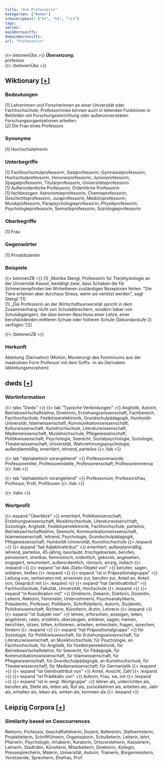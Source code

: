 ```yaml
---
title: "die Professorin"
kategorien: ["Nomen"]
schwierigkeit: ["k2", "h5", "r13"]
tags:
series:
mainDornseiffs:
domainDornseiffs:
url: "Professorin"
---
```


{{< betonenÜbs >}}
**Übersetzung:**  
professor  
{{< /betonenÜbs >}}

## Wiktionary [[+](https://de.wiktionary.org/wiki/Professorin)]

### Bedeutungen
[1] Lehrerinnen und Forscherinnen an einer Universität oder Fachhochschule; Professorinnen können auch in leitenden Funktionen in Behörden mit Forschungseinrichtung oder außeruniversitären Forschungsorganisationen arbeiten.  
[2] Die Frau eines Professors  

### Synonyme
[1] Hochschullehrerin  

### Unterbegriffe
[1] Fachhochschulprofessorin, Gastprofessorin, Gymnasialprofessorin, Hochschulprofessorin, Honorarprofessorin, Juniorprofessorin, Spagatprofessorin, Titularprofessorin,  Universitätsprofessorin  
[1] Außerordentliche Professorin, Ordentliche Professorin  
[1] fachbezogen: Astronomieprofessorin, Chemieprofessorin, Geschichtsprofessorin, Juraprofessorin, Medizinprofessorin, Musikprofessorin, Parapsychologieprofessorin, Physikprofessorin, Psychologieprofessorin, Semiotikprofessorin, Soziologieprofessorin  

### Oberbegriffe
[1] Frau  

### Gegenwörter
[1] Privatdozentin  

### Beispiele
{{< betonenZB >}}
[1] „Monika Stengl, Professorin für Tierphysiologie an der Universität Kassel, bestätigt zwar, dass Schaben die für Schmerzempfinden bei Wirbeltieren zuständigen Rezeptoren fehlen. "Die Tiere erfahren aber durchaus Stress, wenn sie verletzt werden", sagt Stengl.“[1]  
[1] „Die Professorin an der Wirtschaftsuniversität spricht in dem Zusammenhang nicht von Schulabbrechern, sondern lieber von Schulabgängern, die über keinen Abschluss einer Lehre, einer berufsbildenden mittleren Schule oder höheren Schule (Sekundarstufe 2) verfügen.“[2]  

{{< /betonenZB >}}
### Herkunft
Ableitung (Derivation) (Motion, Movierung) des Femininums aus der maskulinen Form Professor mit dem Suffix -in als Derivatem (Ableitungsmorphem)  



## dwds [[+](https://www.dwds.de/wb/Professorin)]

### Wortinformation
{{< tabs "Dwds" >}}
{{< tab "Typische Verbindungen" >}}
Anglistik, Autorin, Betriebswirtschaftslehre, Direktorin, Erziehungswissenschaft, Fachbereich, Fachhochschule, Festkörperelektronik, Grundschulpädagogik, Humboldt-Universität, Islamwissenschaft, Kommunikationswissenschaft, Kulturwissenschaft, Kunsthochschule, Literaturwissenschaft, Medienwissenschaft, Musikhochschule, Pflegewissenschaft, Politikwissenschaft, Psychologie, Seerecht, Sozialpsychologie, Soziologie, Theaterwissenschaft, Universität, Wahrnehmungspsychologie, außerplanmäßig, emeritiert, lehrend, parteilos
{{< /tab >}}

{{< tab "alphabetisch vorangehend" >}}
Professorenwürde, Professorentitel, Professorenstelle, Professorenschaft, Professorenmensa
{{< /tab >}}

{{< tab "alphabetisch vorangehend" >}}
Professorium, Professorsfrau, Professur, Profi, Profiboxen
{{< /tab >}}

{{< /tabs >}}

### Wortprofil
{{< expand "Überblick" >}} emeritiert, Politikwissenschaft, Erziehungswissenschaft, Musikhochschule, Literaturwissenschaft, Soziologie, Anglistik, Festkörperelektronik, Fachhochschule, parteilos, Betriebswirtschaftslehre, Seerecht, Kommunikationswissenschaft, Islamwissenschaft, lehrend, Psychologie, Grundschulpädagogik, Pflegewissenschaft, Humboldt-Universität, Kunsthochschule {{< /expand >}}
{{< expand "hat Adjektivattribut" >}} emeritiert, außerplanmäßig, lehrend, parteilos, 45-jährig, beurlaubt, frischgebacken, berufen, pensioniert, streitbar, feministisch, ordentlich, geboren, angesehen, engagiert, renommiert, außerordentlich, römisch, einzig, indisch {{< /expand >}}
{{< expand "ist Akk./Dativ-Objekt von" >}} berufen, sagen, erklären, heißen {{< /expand >}}
{{< expand "ist in Präpositionalgruppe" >}} Leitung von, verheiraten mit, ernennen zur, berufen zur, Anteil an, Anteil von, Gespräch mit {{< /expand >}}
{{< expand "hat Genitivattribut" >}} Fachhochschule, Fakultät, Universität, Hochschule {{< /expand >}}
{{< expand "in Koordination mit" >}} Direktorin, Dekanin, Doktorin, Dozentin, Leiterin, Rektorin, Feministin, Unternehmerin, Psychoanalytikerin, Präsidentin, Professor, Politikerin, Schriftstellerin, Autorin, Studentin, Politikwissenschaft, Richterin, Künstlerin, Ärztin, Lehrerin {{< /expand >}}
{{< expand "ist Subjekt von" >}} lehren, erforschen, anzeigen, leiten, angehören, raten, erzählen, überzeugen, erklären, sagen, meinen, berichten, sitzen, bitten, kritisieren, arbeiten, entwickeln, fragen, sprechen, fordern {{< /expand >}}
{{< expand "hat Präpositionalgruppe" >}} für Soziologie, für Politikwissenschaft, für Erziehungswissenschaft, für Literaturwissenschaft, an Musikhochschule, für Psychologie, an Fachhochschule, für Anglistik, für Festkörperelektronik, für Betriebswirtschaftslehre, für Seerecht, für Pädagogik, für Kommunikationswissenschaft, für Islamwissenschaft, für Pflegewissenschaft, für Grundschulpädagogik, an Kunsthochschule, für Theaterwissenschaft, für Medienwissenschaft, für Germanistik {{< /expand >}}
{{< expand "ist Genitivattribut von" >}} Anteil, Ansicht, Zahl {{< /expand >}}
{{< expand "ist Prädikativ von" >}} Autorin, Frau, sie, ich {{< /expand >}}
{{< expand "ist in vergl. Wortgruppe" >}} lehren als, unterrichten als, berufen als, Stelle als, leiten als, Ruf als, zurückkehren als, arbeiten als, Jahr als, erhalten als, leben als, wirken als, kommen als {{< /expand >}}

## Leipzig Corpora [[+](https://corpora.uni-leipzig.de/en/res?word=Professorin&corpusId=deu_newscrawl-public_2018)]


### Similarity based on Cooccurrences
Rektorin, Professor, Geschäftsführerin, Dozent, Referentin, Stellvertreterin, Projektleiterin, Schriftführerin, Organisatorin, Schulleiterin, Leiterin, lehrt, Pfarrerin, Psychologin, Inhaberin, Kuratorin, Ortsvorsteherin, Kassiererin, Lehrerin, Stadträtin, Künstlerin, Mitarbeiterin, Direktorin, Kollegin, Pressesprecherin, Malerin, Universität, Autorin, Trainerin, Bürgermeisterin, Vorsitzende, Sprecherin, Ehefrau, Prof.

